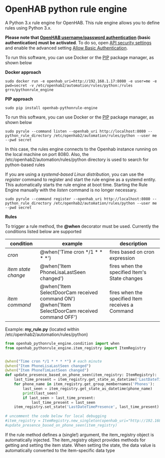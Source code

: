 # OpenHAB python rule engine
A Python 3.x rule engine for OpenHAB. This rule engine allows you to define rules using Python 3.x. 

**Please note that [OpenHAB username/password authentication](https://www.openhab.org/docs/configuration/restdocs.html) (basic authentication)
must be activated**. To do so, open [API security settings](doc/api_settings.png) and enable the advanced setting [Allow Basic Authentication](doc/basic_auth.png).

To run this software, you can use Docker or the [PIP](https://realpython.com/what-is-pip/) package manager, as shown below

**Docker approach**
```
sudo docker run -e openhab_uri=http://192.168.1.17:8080 -e user=me -e pwd=secret -v /etc/openhab2/automation/rules/python:/rules grro/pythonrule_engine 
```

**PIP approach**
```
sudo pip install openhab-pythonrule-engine
```

To run this software, you can use Docker or the [PIP](https://realpython.com/what-is-pip/) package manager, as shown below
```
sudo pyrule --command listen --openhab_uri http://localhost:8080 --python_rule_directory /etc/openhab2/automation/rules/python --user me --pwd secret
```
In this case, the rules engine connects to the Openhab instance running on the local machine on port 8080. Also, the /etc/openhab2/automation/rules/python directory is used to search for python-based rules

If you are using a *systemd-based Linux distribution*, you can use the *register* command to register and start the rule engine as a systemd entity.
This automatically starts the rule engine at boot time. Starting the Rule Engine manually with the *listen* command is no longer necessary.
```
sudo pyrule --command register --openhab_uri http://localhost:8080 --python_rule_directory /etc/openhab2/automation/rules/python --user me --pwd secret
```  


**Rules**

To trigger a rule method, the **@when** decorator must be used. Currently the conditions listed below are supported

| condition  | example | description  |
|---|---|---|
| *cron* | @when('Time cron */1 * * * *') | fires based on cron expression |
| *item state change* | @when('Item PhoneLisaLastSeen changed')  | fires when the specified Item's State changes |
| *item command* | @when('Item SelectDoorCam received command ON') <br/> @when('Item SelectDoorCam received command OFF') | fires when the specified Item receives a Command |
 

Example: **my_rule.py** (located within /etc/openhab2/automation/rules/python)
```python
from openhab_pythonrule_engine.condition import when
from openhab_pythonrule_engine.item_registry import ItemRegistry


@when("Time cron */1 * * * *") # each minute
@when("Item PhoneLisaLastSeen changed")
@when("Item PhoneTimLastSeen changed")
def update_presence_based_on_phone_seen(item_registry: ItemRegistry):
    last_time_present = item_registry.get_state_as_datetime('LastDateTimePresence')
    for phone_name in item_registry.get_group_membernames('Phones'):
        last_seen = item_registry.get_state_as_datetime(phone_name)
        print(last_seen)
        if last_seen > last_time_present:
            last_time_present = last_seen
    item_registry.set_state('LastDateTimePresence', last_time_present)
    
# uncomment the code below for local debugging
#item_registry = ItemRegistry.new_singleton(openhab_uri="http://192.168.1.27:8080/", user="xxx", pwd="secret")
#update_presence_based_on_phone_seen(item_registry)
```

If the rule method defines a (single!) argument, the item_registry object is automatically injected.
The item_registry object provides methods for getting and setting the item state. When setting the state, the data value
is automatically converted to the item-specific data type